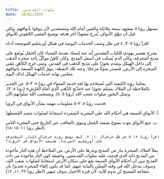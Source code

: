 ```yaml
---
title:  صلوات القديسين
date:  10/02/2019
---
```


يستهل رؤيا ٨ بمشهد سبعة ملائكة واقفين أمام الله ومستعدين لأن يبوقوا بأبواقهم. ولكن قبل أن تبوَّق الأبواق، يُدرج مشهدًا آخر هدفه توضيح المعنى اللاهوتي للأبواق.

اقرأ رؤيا ٨: ٣، ٤ في ظل وصف الخدمات اليومية في هيكل أورشليم الموضحة أدناه:

يشرح تفسير يهودي للكتاب المقدس أنه عند إصعاد تقدمة المساء كان الحَمَل يُوضَع على مذبح المحرقة، وكان الدم يُسكب في أسفل المذبح. وكان كاهنٌ موكّلٌ يأخذ مبخرة الذهب إلى داخل الهيكل ويقدم بخورًا على مذبح الذهب في القدس. ومتى خرج الكاهن يلقي المبخرة إلى الأرض، فتصدر صوتًا مزعجًا. وعند تلك النقطة، يبوق الكهنة السبعة بأبواقهم معلنين نهاية خدمات الهيكل لذلك اليوم.

يمكننا رؤية الكيفية التي تُستخدَم بها لغة خدمة المساء في رؤيا ٨: ٣-٥. من الجدير بالملاحظة أن الملاك يستلم بخورًا عند «مَذْبَحِ الذَّهَبِ الَّذِي أَمَامَ الْعَرْشِ» (رؤيا ٨: ٣). وتمثل البخور صلوات شعب الله (رؤيا ٥: ٨). ويستجيب الله صلواتهم الآن.

قدمت رؤيا ٨: ٣-٥ معلومات مهمة بشأن الأبواق في الرؤيا:

أ. الأبواق السبعة هي أحكام الله على البشرية المتمردة استجابةً لصلوات شعبه المُضطَهَدْ.

ب. تتبع الأبواق موت يسوع بصفته الحمل وتبوق بالتعاقب عبر التاريخ حتى المجيء الثاني (انظر رؤيا ١١: ١٥-١٨).

`اقرأ رؤيا ٨: ٥ في ظل حزقيال ١٠: ٢. كيف توضح رؤية حزقيال للنار المقذوفة على أورشليم المرتدة، طبيعة الأبواق في الرؤيا؟`

يملأ الملاك المبخرة بنار من المذبح ويذرها على الأرض. من الملاحظ أن هذه النار مأخوذة من المذبح ذاته الذي قدمت عليه صلوات القديسين. وحقيقة كون النار مأخوذة من ذات المذبح تبين أن أحكام الأبواق السبعة تقع على سكان الأرض استجابةً لصلوات شعب الله، وسوف يتدخل الله في وقته المعيّن بالنيابة عنهم. كما قد يكون إلقاء المبخرة تحذيرًا بأن شفاعة المسيح لن تدوم للأبد، لأن فترة الاختبار سوف تنتهي (انظر رؤيا ٢٢: ١١، ١٢).